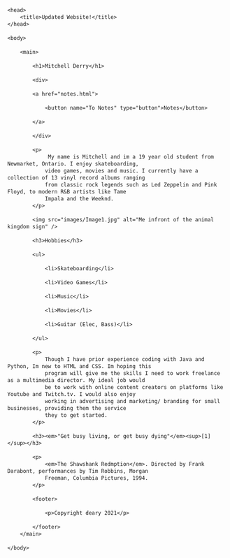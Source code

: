 <!DOCTYPE html>
<html>

    <head>
        <title>Updated Website!</title>
    </head>

    <body>

        <main>

            <h1>Mitchell Derry</h1>

            <div>

            <a href="notes.html">

                <button name="To Notes" type="button">Notes</button>

            </a>

            </div>

            <p>
                 My name is Mitchell and im a 19 year old student from Newmarket, Ontario. I enjoy skateboarding, 
                video games, movies and music. I currently have a collection of 13 vinyl record albums ranging 
                from classic rock legends such as Led Zeppelin and Pink Floyd, to modern R&B artists like Tame
                Impala and the Weeknd. 
            </p>

            <img src="images/Image1.jpg" alt="Me infront of the animal kingdom sign" />

            <h3>Hobbies</h3>

            <ul>

                <li>Skateboarding</li>

                <li>Video Games</li>

                <li>Music</li>

                <li>Movies</li>

                <li>Guitar (Elec, Bass)</li>
            
            </ul>
            
            <p>
                Though I have prior experience coding with Java and Python, Im new to HTML and CSS. Im hoping this 
                program will give me the skills I need to work freelance as a multimedia director. My ideal job would 
                be to work with online content creators on platforms like Youtube and Twitch.tv. I would also enjoy 
                working in advertising and marketing/ branding for small businesses, providing them the service 
                they to get started.
            </p>

            <h3><em>"Get busy living, or get busy dying"</em><sup>[1]</sup></h3>

            <p>
                <em>The Shawshank Redmption</em>. Directed by Frank Darabont, performances by Tim Robbins, Morgan 
                Freeman, Columbia Pictures, 1994.
            </p>

            <footer>

                <p>Copyright deary 2021</p>

            </footer>
        </main>

    </body>

</html>